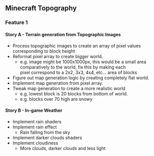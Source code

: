 ## Minecraft Topography
### Feature 1
  #### Story A - Terrain generation from Topographic Images
   - Process topographic images to create an array of pixel values corresponding to block height
   - Reformat pixel array to create bigger world.
      - e.g. image might be 1000x1000px, this would be a small area comparatively to the world, fix this by making each  
        pixel correspond to a 2x2, 3x3, 4x4, etc... area of blocks
   - Figure out map generation logic by creating completely flat world.
   - Implement map generation from pixel array.
   - Tweak map generation to create a more realistic world
      - e.g. lowest block is 20 blocks from bottom of world.
      - e.g. blocks over 70 high are snowy
  #### Story B - In-game Weather
   - Implement rain shaders
   - Implement rain effect
      - Rain falling from the sky
   - Implement darker clouds shaders
   - Implement cloudiness
      - More clouds, darker clouds and less light
  
